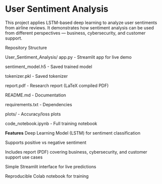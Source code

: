 # User Sentiment Analysis
This project applies LSTM-based deep learning to analyze user sentiments from airline reviews.
It demonstrates how sentiment analysis can be used from different perspectives — business, cybersecurity, and customer support.

Repository Structure

User_Sentiment_Analysis/
app.py                   - Streamlit app for live demo

sentiment_model.h5       - Saved trained model

tokenizer.pkl            - Saved tokenizer

report.pdf               - Research report (LaTeX compiled PDF)

README.md                - Documentation

requirements.txt         - Dependencies

plots/                   - Accuracy/loss plots

code_notebook.ipynb      - Full training notebook

**Features**
Deep Learning Model (LSTM) for sentiment classification

Supports positive vs negative sentiment

Includes report (PDF) covering business, cybersecurity, and customer support use cases

Simple Streamlit interface for live predictions

Reproducible Colab notebook for training

